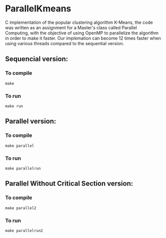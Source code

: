 # ParallelKmeans
C implementation of the popular clustering algorithm K-Means, the code was written as an assignment for a Master's class called Parallel Computing, with the objective of using OpenMP to parallelize the algorithm in order to make it faster. Our implemation can become 12 times faster when using various threads compared to the sequential version.
## Sequencial version:
### To compile
`make`
### To run
`make run`

## Parallel version:
### To compile
`make parallel`
### To run
`make parallelrun`

## Parallel Without Critical Section version:
### To compile
`make parallel2`
### To run
`make parallelrun2`
